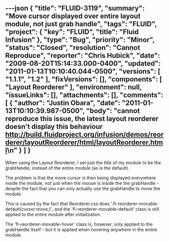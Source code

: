 ---json
{
  "title": "FLUID-3119",
  "summary": "Move cursor displayed over entire layout module, not just grab handle",
  "tags": "FLUID",
  "project": {
    "key": "FLUID",
    "title": "Fluid Infusion"
  },
  "type": "Bug",
  "priority": "Minor",
  "status": "Closed",
  "resolution": "Cannot Reproduce",
  "reporter": "Chris Hubick",
  "date": "2009-08-20T15:14:33.000-0400",
  "updated": "2011-01-13T10:10:40.044-0500",
  "versions": [
    "1.1.1",
    "1.2"
  ],
  "fixVersions": [],
  "components": [
    "Layout Reorderer"
  ],
  "environment": null,
  "issueLinks": [],
  "attachments": [],
  "comments": [
    {
      "author": "Justin Obara",
      "date": "2011-01-13T10:10:39.987-0500",
      "body": "cannot reproduce this issue, the latest layout reorderer doesn't display this behaviour <http://build.fluidproject.org/infusion/demos/reorderer/layoutReorderer/html/layoutReorderer.html>\n"
    }
  ]
}
---
When using the Layout Reorderer, I set just the title of my module to be the grabHandle, instead of the entire module (as is the default).

The problem is that the move cursor is then being displayed everywhere inside the module, not just when the mouse is inside the the grabHandle - despite the fact that you can only actually use the grabHandle to move the module.

This is caused by the fact that Reorderer.css does '.fl-reorderer-movable-default{cursor:move;}', and the 'fl-reorderer-movable-default' class is still applied to the entire module after initialization.

The 'fl-reorderer-movable-hover' class is, however, only applied to the grabHandle itself - but it is applied when hovering *anywhere* in the entire module.

        